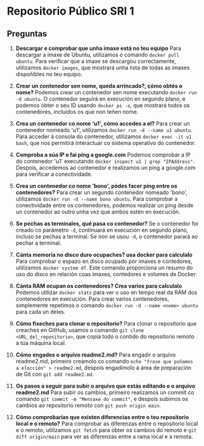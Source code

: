 # Repositorio Público SRI 1

## Preguntas

1. **Descargar e comprobar que unha imaxe está no teu equipo**
   Para descargar a imaxe de Ubuntu, utilizamos o comando `docker pull ubuntu`. Para verificar que a imaxe se descargou correctamente, utilizamos `docker images`, que mostrará unha lista de todas as imaxes dispoñibles no teu equipo.

2. **Crear un contenedor sen nome, queda arrincado?, cómo obtés o nome?**
   Podemos crear un contenedor sen nome executando `docker run -d ubuntu`. O contenedor seguirá en execución en segundo plano, e podemos obter o seu ID usando `docker ps -a`, que mostrará todos os contenedores, incluídos os que non teñen nome.

3. **Crea un contenedor co nome 'u1', cómo accedes a el?**
   Para crear un contenedor nomeado 'u1', utilizamos `docker run -d --name u1 ubuntu`. Para acceder á consola do contenedor, utilizamos `docker exec -it u1 bash`, que nos permitirá interactuar co sistema operativo do contenedor.

4. **Comproba a súa IP e fai ping a google.com**
   Podemos comprobar a IP do contenedor 'u1' executando `docker inspect u1 | grep "IPAddress"`. Despois, accedemos ao contenedor e realizamos un ping a google.com para verificar a conectividade.

5. **Crea un contenedor co nome 'bono', pódes facer ping entre os contenedores?**
   Para crear un segundo contenedor nomeado 'bono', utilizamos `docker run -d --name bono ubuntu`. Para comprobar a conectividade entre os contenedores, podemos realizar un ping desde un contenedor ao outro unha vez que ambos estén en execución.

6. **Se pechas as terminales, qué pasa co contenedor?**
   Se o contenedor foi creado co parámetro `-d`, continuará en execución en segundo plano, incluso se pechas a terminal. Se non se usou `-d`, o contenedor parará ao pechar a terminal.

7. **Cánta memoria no disco duro ocupaches? usa docker para calculalo**
   Para comprobar o espazo en disco ocupado por imaxes e contedores, utilizamos `docker system df`. Este comando proporciona un resumo do uso do disco en relación coas imaxes, contedores e volumes de Docker.

8. **Cánta RAM ocupan os contenedores? Crea varios para calculalo**
   Podemos utilizar `docker stats` para ver o uso en tempo real da RAM dos contenedores en execución. Para crear varios contenedores, simplemente repetimos o comando `docker run -d --name <nome> ubuntu` para cada un deles.

9. **Cómo fixeches para clonar o repositorio?**
   Para clonar o repositorio que creaches en GitHub, usamos o comando `git clone <URL_del_repositorio>`, que copia todo o contido do repositorio remoto á túa máquina local.

10. **Cómo engades o arquivo readme2.md?**
    Para engadir o arquivo readme2.md, primeiro creámolo co comando `echo "frase que poñamos a elección" > readme2.md`, despois engadímolo á área de preparación de Git con `git add readme2.md`.

11. **Os pasos a seguir para subir o arquivo que estás editando e o arquivo readme2.md**
    Para subir os cambios, primeiro realizamos un commit co comando `git commit -m "Mensaxe do commit"`, e despois subimos os cambios ao repositorio remoto con `git push origin main`.

12. **Cómo comprobarías que existen diferencias entre o teu repositorio local e o remoto?**
    Para comprobar as diferenzas entre o repositorio local e o remoto, utilizamos `git fetch` para obter os cambios do remoto e `git diff origin/main` para ver as diferenzas entre a rama local e a remota.


